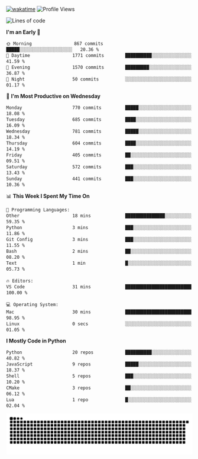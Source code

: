 [![wakatime](https://wakatime.com/badge/user/b920b284-3cde-4cd4-b72e-f7f22d050b16.svg)](https://wakatime.com/@b920b284-3cde-4cd4-b72e-f7f22d050b16)
![Profile Views](http://img.shields.io/badge/Profile%20Views-4586-blue)
<!--START_SECTION:waka-->
![Lines of code](https://img.shields.io/badge/From%20Hello%20World%20I%27ve%20Written-5.1%20million%20lines%20of%20code-blue)

**I'm an Early 🐤** 

```text
🌞 Morning                867 commits         █████░░░░░░░░░░░░░░░░░░░░   20.36 % 
🌆 Daytime                1771 commits        ██████████░░░░░░░░░░░░░░░   41.59 % 
🌃 Evening                1570 commits        █████████░░░░░░░░░░░░░░░░   36.87 % 
🌙 Night                  50 commits          ░░░░░░░░░░░░░░░░░░░░░░░░░   01.17 % 
```
📅 **I'm Most Productive on Wednesday** 

```text
Monday                   770 commits         █████░░░░░░░░░░░░░░░░░░░░   18.08 % 
Tuesday                  685 commits         ████░░░░░░░░░░░░░░░░░░░░░   16.09 % 
Wednesday                781 commits         █████░░░░░░░░░░░░░░░░░░░░   18.34 % 
Thursday                 604 commits         ████░░░░░░░░░░░░░░░░░░░░░   14.19 % 
Friday                   405 commits         ██░░░░░░░░░░░░░░░░░░░░░░░   09.51 % 
Saturday                 572 commits         ███░░░░░░░░░░░░░░░░░░░░░░   13.43 % 
Sunday                   441 commits         ███░░░░░░░░░░░░░░░░░░░░░░   10.36 % 
```


📊 **This Week I Spent My Time On** 

```text
💬 Programming Languages: 
Other                    18 mins             ███████████████░░░░░░░░░░   59.35 % 
Python                   3 mins              ███░░░░░░░░░░░░░░░░░░░░░░   11.86 % 
Git Config               3 mins              ███░░░░░░░░░░░░░░░░░░░░░░   11.55 % 
Bash                     2 mins              ██░░░░░░░░░░░░░░░░░░░░░░░   08.20 % 
Text                     1 min               █░░░░░░░░░░░░░░░░░░░░░░░░   05.73 % 

🔥 Editors: 
VS Code                  31 mins             █████████████████████████   100.00 % 

💻 Operating System: 
Mac                      30 mins             █████████████████████████   98.95 % 
Linux                    0 secs              ░░░░░░░░░░░░░░░░░░░░░░░░░   01.05 % 
```

**I Mostly Code in Python** 

```text
Python                   20 repos            ██████████░░░░░░░░░░░░░░░   40.82 % 
JavaScript               9 repos             █████░░░░░░░░░░░░░░░░░░░░   18.37 % 
Shell                    5 repos             ███░░░░░░░░░░░░░░░░░░░░░░   10.20 % 
CMake                    3 repos             ██░░░░░░░░░░░░░░░░░░░░░░░   06.12 % 
Lua                      1 repo              █░░░░░░░░░░░░░░░░░░░░░░░░   02.04 % 
```




<!--END_SECTION:waka-->
![Snake animation](https://raw.githubusercontent.com/timmypidashev/timmypidashev/main/commits.svg)
